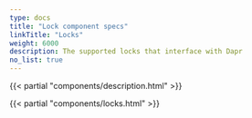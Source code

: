 ```yaml
---
type: docs
title: "Lock component specs"
linkTitle: "Locks"
weight: 6000
description: The supported locks that interface with Dapr
no_list: true
---
```


{{< partial "components/description.html" >}}

{{< partial "components/locks.html" >}}
